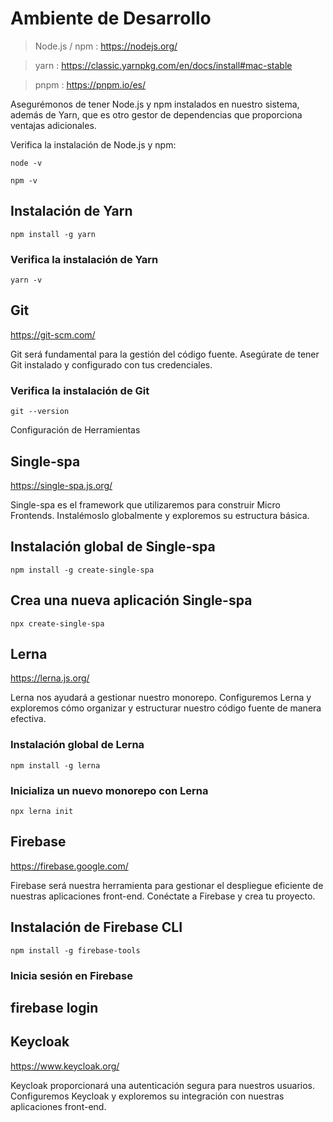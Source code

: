 # Ambiente de Desarrollo

> Node.js / npm : https://nodejs.org/

> yarn : https://classic.yarnpkg.com/en/docs/install#mac-stable

> pnpm : https://pnpm.io/es/


Asegurémonos de tener Node.js y npm instalados en nuestro sistema, además de Yarn, que es otro gestor de dependencias que proporciona ventajas adicionales.


Verifica la instalación de Node.js y npm:


`node -v`

`npm -v`



## Instalación de Yarn
`npm install -g yarn`

### Verifica la instalación de Yarn
`yarn -v`

## Git 

https://git-scm.com/

Git será fundamental para la gestión del código fuente. Asegúrate de tener Git instalado y configurado con tus credenciales.

### Verifica la instalación de Git
`git --version`

Configuración de Herramientas

## Single-spa

https://single-spa.js.org/

Single-spa es el framework que utilizaremos para construir Micro Frontends. Instalémoslo globalmente y exploremos su estructura básica.


## Instalación global de Single-spa

`npm install -g create-single-spa`

## Crea una nueva aplicación Single-spa

`npx create-single-spa`

## Lerna

https://lerna.js.org/

Lerna nos ayudará a gestionar nuestro monorepo. Configuremos Lerna y exploremos cómo organizar y estructurar nuestro código fuente de manera efectiva.


### Instalación global de Lerna

`npm install -g lerna`

### Inicializa un nuevo monorepo con Lerna

`npx lerna init`

## Firebase

https://firebase.google.com/

Firebase será nuestra herramienta para gestionar el despliegue eficiente de nuestras aplicaciones front-end. Conéctate a Firebase y crea tu proyecto.

## Instalación de Firebase CLI

`npm install -g firebase-tools`

### Inicia sesión en Firebase

## firebase login

## Keycloak

https://www.keycloak.org/

Keycloak proporcionará una autenticación segura para nuestros usuarios. Configuremos Keycloak y exploremos su integración con nuestras aplicaciones front-end.
